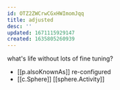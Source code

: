 ```yaml
---
id: OTZ2ZWCrwCGxHWImomJqq
title: adjusted
desc: ''
updated: 1671115929147
created: 1635805260939
---
```





what's life without lots of fine tuning?

- [[p.alsoKnownAs]] re-configured
- [[c.Sphere]] [[sphere.Activity]]
